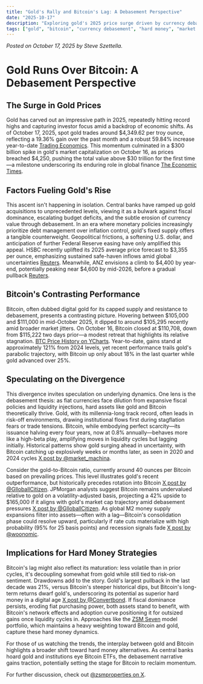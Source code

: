 ```yaml
---
title: "Gold's Rally and Bitcoin's Lag: A Debasement Perspective"
date: "2025-10-17"
description: "Exploring gold's 2025 price surge driven by currency debasement and safe-haven demand, while speculating on Bitcoin's current underperformance as digital hard money."
tags: ["gold", "bitcoin", "currency debasement", "hard money", "market commentary"]
---
```


<script src="https://cdn.jsdelivr.net/npm/chart.js"></script>

*Posted on October 17, 2025 by Steve Szettella.*
# Gold Runs Over Bitcoin: A Debasement Perspective

## The Surge in Gold Prices

Gold has carved out an impressive path in 2025, repeatedly hitting record highs and capturing investor focus amid a backdrop of economic shifts. As of October 17, 2025, spot gold trades around $4,349.62 per troy ounce, reflecting a 19.36% gain over the past month and a robust 59.84% increase year-to-date [Trading Economics](https://tradingeconomics.com/commodity/gold). This momentum culminated in a $300 billion spike in gold's market capitalization on October 16, as prices breached $4,250, pushing the total value above $30 trillion for the first time—a milestone underscoring its enduring role in global finance [The Economic Times](https://m.economictimes.com/news/international/us/gold-market-capitalization-surges-300-billion-as-gold-price-hits-4250-expert-gold-rate-forecast-shows-4600-peak-in-2026-is-gold-still-a-buy/articleshow/124603940.cms).

## Factors Fueling Gold's Rise

<canvas id="chart-gold" width="400" height="200"></canvas>
<script>
const ctxGold = document.getElementById('chart-gold').getContext('2d');
// Actual gold futures (GC=F) weekly price data for 2025 from Yahoo Finance
const datesGold = ['2025-01-07', '2025-01-14', '2025-01-21', '2025-01-28', '2025-02-04', '2025-02-11', '2025-02-18', '2025-02-25', '2025-03-04', '2025-03-11', '2025-03-18', '2025-03-25', '2025-04-01', '2025-04-08', '2025-04-15', '2025-04-22', '2025-04-29', '2025-05-06', '2025-05-13', '2025-05-20', '2025-05-27', '2025-06-03', '2025-06-10', '2025-06-17', '2025-06-24', '2025-07-01', '2025-07-08', '2025-07-15', '2025-07-22', '2025-07-29', '2025-08-05', '2025-08-12', '2025-08-19', '2025-08-26', '2025-09-02', '2025-09-09', '2025-09-16', '2025-09-23', '2025-09-30', '2025-10-07', '2025-10-14', '2025-10-17'];
const pricesGold = [2677.5, 2755.0, 2766.800048828125, 2853.300048828125, 2912.5, 2931.60009765625, 2904.5, 2909.60009765625, 2912.89990234375, 3035.10009765625, 3023.699951171875, 3118.89990234375, 2968.39990234375, 3218.699951171875, 3400.800048828125, 3318.800048828125, 3411.39990234375, 3240.300048828125, 3280.300048828125, 3299.10009765625, 3350.199951171875, 3320.89990234375, 3386.60009765625, 3317.39990234375, 3336.699951171875, 3307.0, 3329.800048828125, 3439.199951171875, 3323.39990234375, 3381.89990234375, 3348.89990234375, 3313.39990234375, 3388.60009765625, 3549.39990234375, 3643.300048828125, 3688.89990234375, 3780.60009765625, 3840.800048828125, 3976.60009765625, 4138.7001953125, 4280.2001953125, 4267.89990234375];
new Chart(ctxGold, {
  type: 'line',
  data: {
    labels: datesGold,
    datasets: [{
      label: 'Gold Price (USD/oz)',
      data: pricesGold,
      borderColor: 'gold',
      fill: false
    }]
  },
  options: {
    responsive: true,
    scales: {
      x: { display: true },
      y: { display: true }
    }
  }
});
</script>

This ascent isn't happening in isolation. Central banks have ramped up gold acquisitions to unprecedented levels, viewing it as a bulwark against fiscal dominance, escalating budget deficits, and the subtle erosion of currency value through debasement. In an era where monetary policies increasingly prioritize debt management over inflation control, gold's fixed supply offers a tangible counterweight. Geopolitical frictions, a softening U.S. dollar, and anticipation of further Federal Reserve easing have only amplified this appeal. HSBC recently uplifted its 2025 average price forecast to $3,355 per ounce, emphasizing sustained safe-haven inflows amid global uncertainties [Reuters](https://www.reuters.com/world/asia-pacific/hsbc-raises-average-gold-price-forecasts-2025-2026-2025-10-16/). Meanwhile, ANZ envisions a climb to $4,400 by year-end, potentially peaking near $4,600 by mid-2026, before a gradual pullback [Reuters](https://www.reuters.com/business/finance/bofa-hikes-gold-price-forecast-5000oz-2026-2025-10-13/).

## Bitcoin's Contrasting Performance

Bitcoin, often dubbed digital gold for its capped supply and resistance to debasement, presents a contrasting picture. Hovering between $105,000 and $111,000 in mid-October 2025, it dipped to around $105,295 recently amid broader market jitters. On October 16, Bitcoin closed at $110,708, down from $115,222 two days prior—a modest retreat that highlights its relative stagnation. [BTC Price History on YCharts](https://ycharts.com/indicators/bitcoin_price). Year-to-date, gains stand at approximately 121% from 2024 levels, yet recent performance trails gold's parabolic trajectory, with Bitcoin up only about 18% in the last quarter while gold advanced over 25%.

<canvas id="chart-btc" width="400" height="200"></canvas>
<script>
const ctxBTC = document.getElementById('chart-btc').getContext('2d');
// Actual Bitcoin (BTC-USD) weekly price data for 2025 from Yahoo Finance
const datesBTC = ['2025-01-07', '2025-01-14', '2025-01-21', '2025-01-28', '2025-02-04', '2025-02-11', '2025-02-18', '2025-02-25', '2025-03-04', '2025-03-11', '2025-03-18', '2025-03-25', '2025-04-01', '2025-04-08', '2025-04-15', '2025-04-22', '2025-04-29', '2025-05-06', '2025-05-13', '2025-05-20', '2025-05-27', '2025-06-03', '2025-06-10', '2025-06-17', '2025-06-24', '2025-07-01', '2025-07-08', '2025-07-15', '2025-07-22', '2025-07-29', '2025-08-05', '2025-08-12', '2025-08-19', '2025-08-26', '2025-09-02', '2025-09-09', '2025-09-16', '2025-09-23', '2025-09-30', '2025-10-07', '2025-10-14', '2025-10-17'];
const pricesBTC = [96534.046875, 106146.265625, 101332.4765625, 97871.8203125, 95747.4296875, 95539.546875, 88736.171875, 87222.1953125, 82862.2109375, 82718.5, 87471.703125, 85169.171875, 76271.953125, 83668.9921875, 93441.890625, 94284.7890625, 96802.4765625, 104169.8125, 106791.0859375, 108994.640625, 105432.46875, 110257.234375, 104601.1171875, 106045.6328125, 105698.28125, 108950.2734375, 117777.1875, 119995.4140625, 117922.1484375, 114141.4453125, 120172.90625, 112831.1796875, 111802.65625, 111200.5859375, 111530.546875, 116843.1875, 112014.5, 114056.0859375, 121451.3828125, 113118.6640625, 108186.0390625, 107355.140625];
new Chart(ctxBTC, {
  type: 'line',
  data: {
    labels: datesBTC,
    datasets: [{
      label: 'Bitcoin Price (USD)',
      data: pricesBTC,
      borderColor: 'orange',
      fill: false
    }]
  },
  options: {
    responsive: true,
    scales: {
      x: { display: true },
      y: { display: true }
    }
  }
});
</script>

## Speculating on the Divergence

This divergence invites speculation on underlying dynamics. One lens is the debasement thesis: as fiat currencies face dilution from expansive fiscal policies and liquidity injections, hard assets like gold and Bitcoin theoretically thrive. Gold, with its millennia-long track record, often leads in risk-off environments, drawing institutional flows first during stagflation fears or trade tensions. Bitcoin, while embodying perfect scarcity—its issuance halving every four years, now at 0.8% annually—behaves more like a high-beta play, amplifying moves in liquidity cycles but lagging initially. Historical patterns show gold surging ahead in uncertainty, with Bitcoin catching up explosively weeks or months later, as seen in 2020 and 2024 cycles [X post by @market_machina](https://x.com/market_machina/status/1976317139444244851).

Consider the gold-to-Bitcoin ratio, currently around 40 ounces per Bitcoin based on prevailing prices.  This level illustrates gold's recent outperformance, but historically precedes rotation into Bitcoin [X post by @GlloballCitizen](https://x.com/GlloballCitizen/status/1973784832535638402). JPMorgan analysts suggest Bitcoin remains undervalued relative to gold on a volatility-adjusted basis, projecting a 42% upside to $165,000 if it aligns with gold's market cap trajectory amid debasement pressures [X post by @GlloballCitizen](https://x.com/GlloballCitizen/status/1973784832535638402). As global M2 money supply expansions filter into assets—often with a lag—Bitcoin's consolidation phase could resolve upward, particularly if rate cuts materialize with high probability (95% for 25 basis points) and recession signals fade [X post by @woonomic](https://x.com/woonomic/status/1841870319528849861).

## Implications for Hard Money Strategies

Bitcoin's lag might also reflect its maturation: less volatile than in prior cycles, it's decoupling somewhat from gold while still tied to risk-on sentiment. Drawdowns add to the story. Gold's largest pullback in the last decade was 21%, versus Bitcoin's steeper historical dips, but Bitcoin's long-term returns dwarf gold's, underscoring its potential as superior hard money in a digital age [X post by @Convertbond](https://x.com/Convertbond/status/1824786529253834773). If fiscal dominance persists, eroding fiat purchasing power, both assets stand to benefit, with Bitcoin's network effects and adoption curve positioning it for outsized gains once liquidity cycles in. Approaches like the [ZSM Seven](https://blog.zsmproperties.com/zsm_seven_intro.html) model portfolio, which maintains a heavy weighting toward Bitcoin and gold, capture these hard money dynamics.

For those of us watching the trends, the interplay between gold and Bitcoin highlights a broader shift toward hard money alternatives. As central banks hoard gold and institutions eye Bitcoin ETFs, the debasement narrative gains traction, potentially setting the stage for Bitcoin to reclaim momentum.

For further discussion, check out [@zsmproperties on X](https://x.com/zsmproperties).